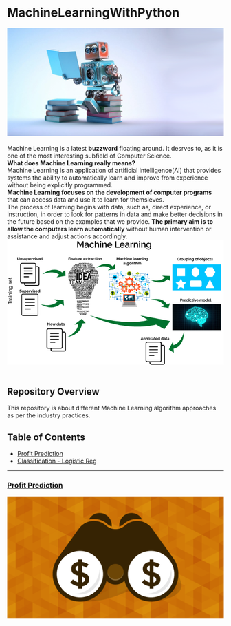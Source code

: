 # MachineLearningWithPython
![image.png](image/machine_learning.png)<br><br>
Machine Learning is a latest __buzzword__ floating around. It desrves to, as it is one of the most interesting subfield of Computer Science.<br>
__What does Machine Learning really means?__<br>
Machine Learning is an application of artificial intelligence(AI) that provides systems the ability  to automatically learn and improve from experience without being explicitly programmed.<br>
__Machine Learning focuses on the development of computer programs__ that can access data and use it to learn for themsleves.<br>
The process of learning begins with data, such as, direct experience, or instruction, in order to look for patterns in data and make better decisions in the future based on the examples that we provide. __The primary aim is to allow the computers learn automatically__ without human intervention or assistance and adjust actions accordingly.
![image.png](image/mlflow.png)<br><br>

## Repository Overview
This repository is about different Machine Learning algorithm approaches as per the industry practices.

## Table of Contents
- [Profit Prediction](#section1)<br>
- [Classification - Logistic Reg](#section2)<br>

___
<a id=section1></a>
### [Profit Prediction](./Profit%20Prediction)
![image.png](image/Profit%20Prediction.png)<br><br>
